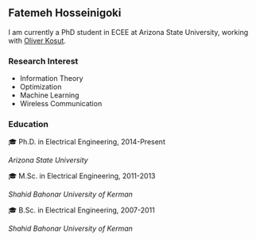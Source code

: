 ## Fatemeh Hosseinigoki

I am currently a PhD student in ECEE at Arizona State University, working with [Oliver Kosut](https://sites.google.com/site/okosut/).


### Research Interest

- Information Theory
- Optimization
- Machine Learning 
- Wireless Communication

### Education

:mortar_board: Ph.D. in Electrical Engineering, 2014-Present 

   _Arizona State University_

:mortar_board: M.Sc. in Electrical Engineering, 2011-2013

   _Shahid Bahonar University of Kerman_

:mortar_board: B.Sc. in Electrical Engineering, 2007-2011

   _Shahid Bahonar University of Kerman_

